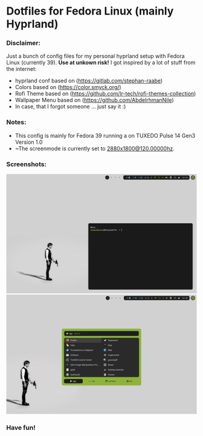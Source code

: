# Dotfiles for Fedora Linux (mainly Hyprland)

### Disclaimer:
Just a bunch of config files for my personal hyprland setup with Fedora Linux (currently 39). **Use at unkown risk!**
I got inspired by a lot of stuff from the internet:
- hyprland conf based on (https://gitlab.com/stephan-raabe)
- Colors based on (https://color.smyck.org/)
- Rofi Theme based on (https://github.com/lr-tech/rofi-themes-collection)
- Wallpaper Menu based on (https://github.com/AbdelrhmanNile)
- In case, that I forgot someone ... just say it :)

### Notes:
- This config is mainly for Fedora 39 running a on TUXEDO Pulse 14 Gen3 Version 1.0
- ~The screenmode is currently set to 2880x1800@120.00000hz.

### Screenshots:
![Screenshot Hyprpland](screenshot1.png "Screenshot of Hyprland and Kitty")
![Screenshot Hyprpland](screenshot2.png "Screenshot of Hyprland and Rofi")

### Have fun!
